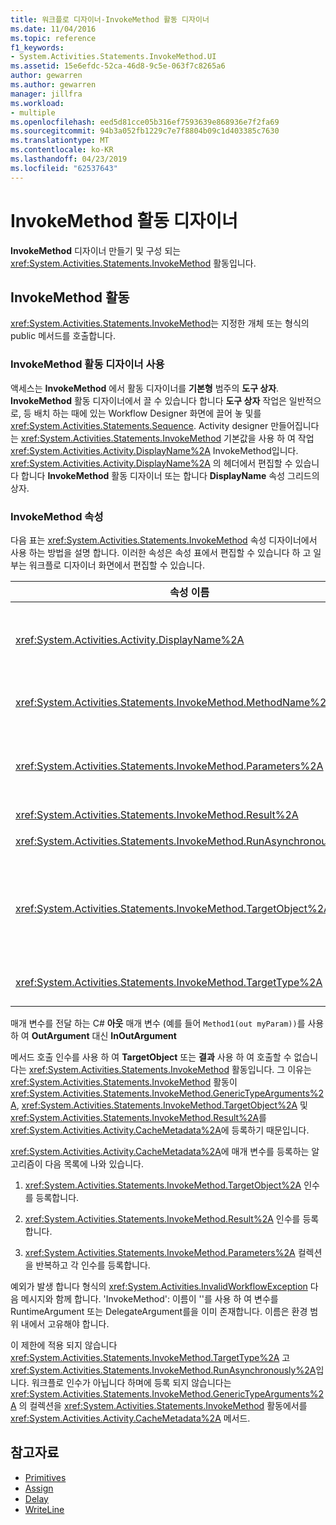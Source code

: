 ```yaml
---
title: 워크플로 디자이너-InvokeMethod 활동 디자이너
ms.date: 11/04/2016
ms.topic: reference
f1_keywords:
- System.Activities.Statements.InvokeMethod.UI
ms.assetid: 15e6efdc-52ca-46d8-9c5e-063f7c8265a6
author: gewarren
ms.author: gewarren
manager: jillfra
ms.workload:
- multiple
ms.openlocfilehash: eed5d81cce05b316ef7593639e868936e7f2fa69
ms.sourcegitcommit: 94b3a052fb1229c7e7f8804b09c1d403385c7630
ms.translationtype: MT
ms.contentlocale: ko-KR
ms.lasthandoff: 04/23/2019
ms.locfileid: "62537643"
---
```

# <a name="invokemethod-activity-designer"></a>InvokeMethod 활동 디자이너

**InvokeMethod** 디자이너 만들기 및 구성 되는 <xref:System.Activities.Statements.InvokeMethod> 활동입니다.

## <a name="the-invokemethod-activity"></a>InvokeMethod 활동

<xref:System.Activities.Statements.InvokeMethod>는 지정한 개체 또는 형식의 public 메서드를 호출합니다.

### <a name="use-the-invokemethod-activity-designer"></a>InvokeMethod 활동 디자이너 사용

액세스는 **InvokeMethod** 에서 활동 디자이너를 **기본형** 범주의 **도구 상자**. **InvokeMethod** 활동 디자이너에서 끌 수 있습니다 합니다 **도구 상자** 작업은 일반적으로, 등 배치 하는 때에 있는 Workflow Designer 화면에 끌어 놓 및를 <xref:System.Activities.Statements.Sequence>. Activity designer 만들어집니다는 <xref:System.Activities.Statements.InvokeMethod> 기본값을 사용 하 여 작업 <xref:System.Activities.Activity.DisplayName%2A> InvokeMethod입니다. <xref:System.Activities.Activity.DisplayName%2A> 의 헤더에서 편집할 수 있습니다 합니다 **InvokeMethod** 활동 디자이너 또는 합니다 **DisplayName** 속성 그리드의 상자.

### <a name="the-invokemethod-properties"></a>InvokeMethod 속성

다음 표는 <xref:System.Activities.Statements.InvokeMethod> 속성 디자이너에서 사용 하는 방법을 설명 합니다. 이러한 속성은 속성 표에서 편집할 수 있습니다 하 고 일부는 워크플로 디자이너 화면에서 편집할 수 있습니다.

|속성 이름|필수|사용|
|-|--------------|-|
|<xref:System.Activities.Activity.DisplayName%2A>|False|<xref:System.Activities.Statements.InvokeMethod> 활동의 이름입니다. 기본값은 InvokeMethod입니다.<br /><br /> 하지만 <xref:System.Activities.Activity.DisplayName%2A> 은 꼭 필요 하지 하나를 사용 하는 것이 좋습니다.|
|<xref:System.Activities.Statements.InvokeMethod.MethodName%2A>|True|작업이 실행될 때 호출할 메서드의 이름입니다. 호출된 된 메서드에서 선언 해야 합니다 **공용**합니다. 이 속성에는 디자이너 화면에서 편집할 수 있습니다 이며 필수입니다.|
|<xref:System.Activities.Statements.InvokeMethod.Parameters%2A>|False|호출되는 메서드의 매개 변수 컬렉션입니다. 메서드 시그니처에 표시되는 것과 동일한 순서대로 컬렉션에 매개 변수를 추가해야 합니다. 표시할 합니다 **매개 변수** 이 속성을 설정할 수 있는 대화 상자에서 줄임표 단추를 클릭 합니다 **매개 변수** 속성 그리드의 필드입니다. 클릭 합니다 **인수 만들기** 단추 매개 변수를 추가 합니다.|
|<xref:System.Activities.Statements.InvokeMethod.Result%2A>|False|메서드 호출의 반환 값입니다.|
|<xref:System.Activities.Statements.InvokeMethod.RunAsynchronously%2A>|True|메서드가 비동기적으로 호출되는지 여부를 지정합니다. 기본값은 **False**합니다.|
|<xref:System.Activities.Statements.InvokeMethod.TargetObject%2A>|False|호출할 메서드가 포함된 개체입니다. 이 속성은 디자이너 화면에서 편집할 수 있습니다.<br /><br /> <xref:System.Activities.Statements.InvokeMethod.TargetObject%2A> 또는 <xref:System.Activities.Statements.InvokeMethod.TargetType%2A>을 설정해야 합니다.|
|<xref:System.Activities.Statements.InvokeMethod.TargetType%2A>|False|<xref:System.Activities.Statements.InvokeMethod.TargetObject%2A>의 형식입니다. 이 속성은 디자이너 화면에서 편집할 수 있습니다. 이 속성은 호출된 메서드가 정적인 경우에만 설정해야 합니다.|

매개 변수를 전달 하는 C# **아웃** 매개 변수 (예를 들어 `Method1(out myParam))`를 사용 하 여 **OutArgument** 대신 **InOutArgument**

메서드 호출 인수를 사용 하 여 **TargetObject** 또는 **결과** 사용 하 여 호출할 수 없습니다는 <xref:System.Activities.Statements.InvokeMethod> 활동입니다. 그 이유는 <xref:System.Activities.Statements.InvokeMethod> 활동이 <xref:System.Activities.Statements.InvokeMethod.GenericTypeArguments%2A>, <xref:System.Activities.Statements.InvokeMethod.TargetObject%2A> 및 <xref:System.Activities.Statements.InvokeMethod.Result%2A>를 <xref:System.Activities.Activity.CacheMetadata%2A>에 등록하기 때문입니다.

<xref:System.Activities.Activity.CacheMetadata%2A>에 매개 변수를 등록하는 알고리즘이 다음 목록에 나와 있습니다.

1. <xref:System.Activities.Statements.InvokeMethod.TargetObject%2A> 인수를 등록합니다.

2. <xref:System.Activities.Statements.InvokeMethod.Result%2A> 인수를 등록합니다.

3. <xref:System.Activities.Statements.InvokeMethod.Parameters%2A> 컬렉션을 반복하고 각 인수를 등록합니다.

예외가 발생 합니다 형식의 <xref:System.Activities.InvalidWorkflowException> 다음 메시지와 함께 합니다. 'InvokeMethod': 이름이 ''를 사용 하 여 변수를 RuntimeArgument 또는 DelegateArgument를을 이미 존재합니다. 이름은 환경 범위 내에서 고유해야 합니다.

이 제한에 적용 되지 않습니다 <xref:System.Activities.Statements.InvokeMethod.TargetType%2A> 고 <xref:System.Activities.Statements.InvokeMethod.RunAsynchronously%2A>입니다. 워크플로 인수가 아닙니다 하며에 등록 되지 않습니다는 <xref:System.Activities.Statements.InvokeMethod.GenericTypeArguments%2A> 의 컬렉션을 <xref:System.Activities.Statements.InvokeMethod> 활동에서를 <xref:System.Activities.Activity.CacheMetadata%2A> 메서드.

## <a name="see-also"></a>참고자료

- [Primitives](../workflow-designer/primitives-activity-designers.md)
- [Assign](../workflow-designer/assign-activity-designer.md)
- [Delay](../workflow-designer/delay-activity-designer.md)
- [WriteLine](../workflow-designer/writeline-activity-designer.md)